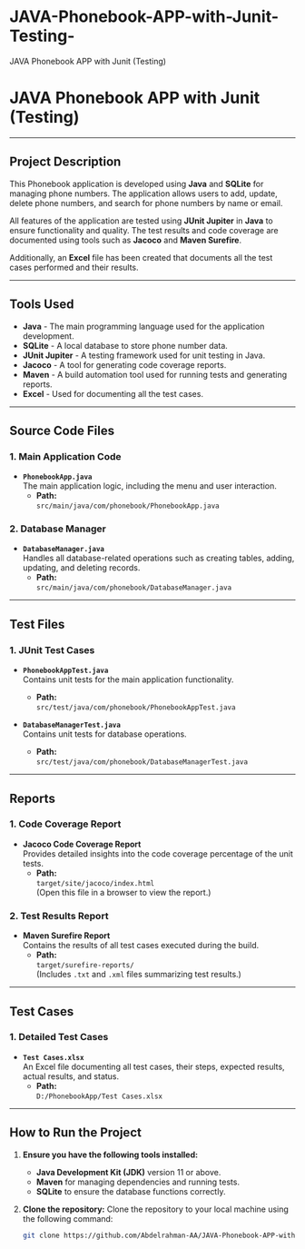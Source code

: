 # JAVA-Phonebook-APP-with-Junit-Testing-
JAVA Phonebook APP with Junit (Testing)

# JAVA Phonebook APP with Junit (Testing)

---

## Project Description

This Phonebook application is developed using **Java** and **SQLite** for managing phone numbers. The application allows users to add, update, delete phone numbers, and search for phone numbers by name or email.

All features of the application are tested using **JUnit Jupiter** in **Java** to ensure functionality and quality. The test results and code coverage are documented using tools such as **Jacoco** and **Maven Surefire**.

Additionally, an **Excel** file has been created that documents all the test cases performed and their results.

---

## Tools Used

- **Java** - The main programming language used for the application development.
- **SQLite** - A local database to store phone number data.
- **JUnit Jupiter** - A testing framework used for unit testing in Java.
- **Jacoco** - A tool for generating code coverage reports.
- **Maven** - A build automation tool used for running tests and generating reports.
- **Excel** - Used for documenting all the test cases.

---

## Source Code Files

### 1. Main Application Code
- **`PhonebookApp.java`**  
  The main application logic, including the menu and user interaction.
  - **Path:**  
    `src/main/java/com/phonebook/PhonebookApp.java`

### 2. Database Manager
- **`DatabaseManager.java`**  
  Handles all database-related operations such as creating tables, adding, updating, and deleting records.
  - **Path:**  
    `src/main/java/com/phonebook/DatabaseManager.java`

---

## Test Files

### 1. JUnit Test Cases
- **`PhonebookAppTest.java`**  
  Contains unit tests for the main application functionality.
  - **Path:**  
    `src/test/java/com/phonebook/PhonebookAppTest.java`

- **`DatabaseManagerTest.java`**  
  Contains unit tests for database operations.
  - **Path:**  
    `src/test/java/com/phonebook/DatabaseManagerTest.java`

---

## Reports

### 1. Code Coverage Report
- **Jacoco Code Coverage Report**  
  Provides detailed insights into the code coverage percentage of the unit tests.
  - **Path:**  
    `target/site/jacoco/index.html`  
    (Open this file in a browser to view the report.)

### 2. Test Results Report
- **Maven Surefire Report**  
  Contains the results of all test cases executed during the build.
  - **Path:**  
    `target/surefire-reports/`  
    (Includes `.txt` and `.xml` files summarizing test results.)

---

## Test Cases

### 1. Detailed Test Cases
- **`Test Cases.xlsx`**  
  An Excel file documenting all test cases, their steps, expected results, actual results, and status.
  - **Path:**  
    `D:/PhonebookApp/Test Cases.xlsx`

---

## How to Run the Project

1. **Ensure you have the following tools installed:**
   - **Java Development Kit (JDK)** version 11 or above.
   - **Maven** for managing dependencies and running tests.
   - **SQLite** to ensure the database functions correctly.

2. **Clone the repository:**
   Clone the repository to your local machine using the following command:
   ```bash
   git clone https://github.com/Abdelrahman-AA/JAVA-Phonebook-APP-with-Junit-Testing-.git
